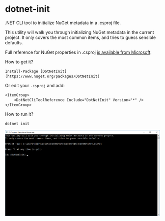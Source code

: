 # dotnet-init

.NET CLI tool to initialize NuGet metadata in a .csproj file.

This utility will walk you through initializing NuGet metadata in the current project. It only covers the most common items, and tries to guess sensible defaults.

Full reference for NuGet properties in .csproj [is available from Microsoft](https://github.com/dotnet/docs/blob/master/docs/core/tools/csproj.md).

How to get it?

	Install-Package [DotNetInit](https://www.nuget.org/packages/DotNetInit)

Or edit your `.csproj` and add:

	<ItemGroup>
		<DotNetCliToolReference Include="DotNetInit" Version="*" />
	</ItemGroup>
	
How to run it?

	dotnet init

![dotnet init](content/screenshot.png)
